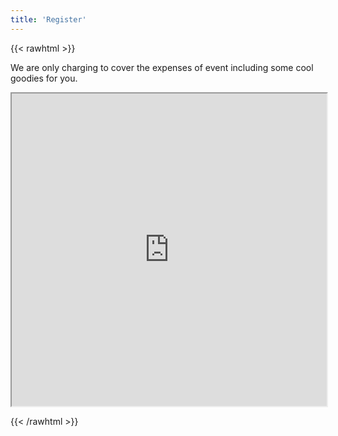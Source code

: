 ```yaml
---
title: 'Register'
---
```


{{< rawhtml >}}
<p>We are only charging to cover the expenses of event including some cool goodies for you.</p>
<iframe src="https://konfhub.com/widget/javafest-2024?desc=false&secondaryBg=F7F7F7&ticketBg=F7F7F7&borderCl=F7F7F7&bg=FFFFFF&fontColor=572148&ticketCl=572148&btnColor=fb5850&fontFamily=Prompt&borderRadius=10" id="konfhub-widget" title="Register for JavaFest 2024" width="100%" height="500"></iframe>

{{< /rawhtml >}}